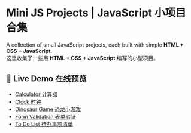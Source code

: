 # Mini JS Projects | JavaScript 小项目合集

A collection of small JavaScript projects, each built with simple **HTML + CSS + JavaScript**.  
这里收集了一些用 **HTML + CSS + JavaScript** 编写的小型项目。

## 📂 Live Demo 在线预览

- [Calculator 计算器](https://kaden175ck.github.io/Mini-JS-Projects/Calculator/)
- [Clock 时钟](https://kaden175ck.github.io/Mini-JS-Projects/Clock/)
- [Dinosaur Game 恐龙小游戏](https://kaden175ck.github.io/Mini-JS-Projects/dinosaur%20game/)
- [Form Validation 表单验证](https://kaden175ck.github.io/Mini-JS-Projects/Form%20Validation/)
- [To Do List 待办事项清单](https://kaden175ck.github.io/Mini-JS-Projects/todolist2/To%20Do%20List/)
